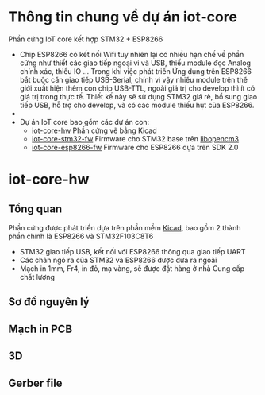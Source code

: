 # Thông tin chung về dự án iot-core
Phần cứng IoT core kết hợp STM32 + ESP8266
- Chip ESP8266 có kết nối Wifi tuy nhiên lại có nhiều hạn chế về phần cứng như thiết các giao tiếp ngoại vi và USB, thiếu module đọc Analog chính xác, thiếu IO ... Trong khi việc phát triển Ứng dụng trên ESP8266 bắt buộc cần giao tiếp USB-Serial, chính vì vậy nhiều module trên thế giới xuất hiện thêm con chip USB-TTL, ngoài giá trị cho develop thì ít có giá trị trong thực tế. Thiết kế này sẽ sử dụng STM32 giá rẻ, bổ sung giao tiếp USB, hỗ trợ cho develop, và có các module thiếu hụt của ESP8266.
- 
- Dự án IoT core bao gồm các dự án con:
    + [iot-core-hw](https://github.com/genuine-engineering/iot-core-hw) Phần cứng vẽ bằng Kicad 
    + [iot-core-stm32-fw](https://github.com/genuine-engineering/iot-core-stm32-fw) Firmware cho STM32 base trên [libopencm3](https://github.com/libopencm3/libopencm3)
    + [iot-core-esp8266-fw](https://github.com/genuine-engineering/iot-core-esp8266-fw) Firmware cho ESP8266 dựa trên SDK 2.0 


# iot-core-hw
## Tổng quan
Phần cứng được phát triển dựa trên phần mềm [Kicad](http://kicad-pcb.org/), bao gồm 2 thành phần chính là ESP8266 và STM32F103C8T6
- STM32 giao tiếp USB, kết nối với ESP8266 thông qua giao tiếp UART
- Các chân ngõ ra của STM32 và ESP8266 được đưa ra ngoài 
- Mạch in 1mm, Fr4, in đỏ, mạ vàng, sẽ được đặt hàng ở nhà Cung cấp chất lượng

## Sơ đồ nguyên lý

## Mạch in PCB

## 3D

## Gerber file 